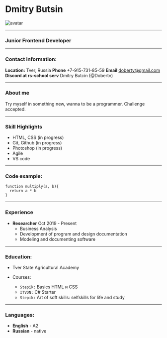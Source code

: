 # Dmitry Butsin
![avatar](https://disk.yandex.ru/i/TyQJBmvsc8jvtQ)
___

### Junior Frontend Developer
___

### Contact information:
**Location:** Tver, Russia
**Phone** +7-915-731-85-59
**Email** dobertv@gmail.com
**Discord at rs-school serv** Dmitry Butcin (@Dobertv)
___

### About me
Try myself in something new, wanna to be a programmer. Challenge accepted.
___

### Skill Highlights
* HTML, CSS (in progress)
* Git, Github (in progress)
* Photoshop (in progress)
* Agile
* VS code
___

### Code example:

```
function multiply(a, b){
  return a * b
}
```
___

### Experience
* **Researcher** Oct 2019 - Present
    * Business Analysis
    * Development of program and design documentation
    * Modeling and documenting software
___

### Education:
* Tver State Agricultural Academy

* Courses:
    * `Stepik:` Basics HTML и CSS
    * `ITVDN:` C# Starter
    * `Stepik:` Art of soft skills: selfskills for life and study
___

### Languages:
* **English** - A2
* **Russian** - native
